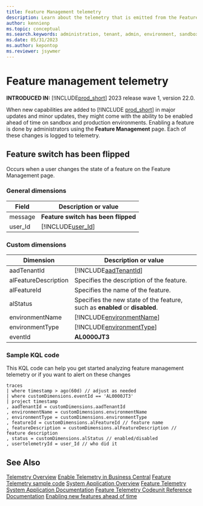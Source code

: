 ```yaml
---
title: Feature Management telemetry
description: Learn about the telemetry that is emitted from the Feature Management page in Business Central.
author: kennienp
ms.topic: conceptual
ms.search.keywords: administration, tenant, admin, environment, sandbox, telemetry, data, sensitive
ms.date: 05/31/2023
ms.author: kepontop
ms.reviewer: jsywmer
---
```


# Feature management telemetry

**INTRODUCED IN:** [!INCLUDE[prod_short](../developer/includes/prod_short.md)] 2023 release wave 1, version 22.0.

When new capabilities are added to [!INCLUDE [prod_short](../includes/prod_short.md)] in major updates and minor updates, they might come with the ability to be enabled ahead of time on sandbox and production environments. Enabling a feature is done by administrators using the **Feature Management** page. Each of these changes is logged to telemetry.

## Feature switch has been flipped

Occurs when a user changes the state of a feature on the Feature Management page.

### General dimensions

|Field|Description or value|
|---------|-----|
|message|**Feature switch has been flipped**|
|user_Id|[!INCLUDE[user_Id](../includes/include-telemetry-user-id.md)] |

### Custom dimensions

|Dimension|Description or value|
|---------|-----|
|aadTenantId|[!INCLUDE[aadTenantId](../includes/include-telemetry-dimension-aadtenantid.md)]|
|alFeatureDescription|Specifies the description of the feature. |
|alFeatureId|Specifies the name of the feature. |
|alStatus|Specifies the new state of the feature, such as **enabled** or **disabled**. |
|environmentName|[!INCLUDE[environmentName](../includes/include-telemetry-dimension-environment-name.md)]|
|environmentType|[!INCLUDE[environmentType](../includes/include-telemetry-dimension-environment-type.md)]|
|eventId|**AL0000JT3** |

### Sample KQL code
This KQL code can help you get started analyzing feature management telemetry or if you want to alert on these changes

```kql
traces
| where timestamp > ago(60d) // adjust as needed
| where customDimensions.eventId == 'AL0000JT3'
| project timestamp
, aadTenantId = customDimensions.aadTenantId
, environmentName = customDimensions.environmentName
, environmentType = customDimensions.environmentType
, featureId = customDimensions.alFeatureId // feature name
, featureDescription = customDimensions.alFeatureDescription // feature description
, status = customDimensions.alStatus // enabled/disabled
, usertelemetryId = user_Id // who did it
```

## See Also

[Telemetry Overview](telemetry-overview.md)
[Enable Telemetry in Business Central](telemetry-enable-application-insights.md)
[Feature Telemetry sample code](https://github.com/microsoft/BCTech/tree/master/samples/AppInsights/AL/FeatureTelemetry)
[System Application Overview](../developer/devenv-system-application-overview.md)
[Feature Telemetry System Application Documentation](https://github.com/microsoft/BCApps/tree/main/src/System%20Application/App/Telemetry)
[Feature Telemetry Codeunit Reference Documentation](/dynamics365/business-central/application/reference/system%20application/codeunit/system_application_codeunit_feature_telemetry)
[Enabling new features ahead of time](feature-management.md)
